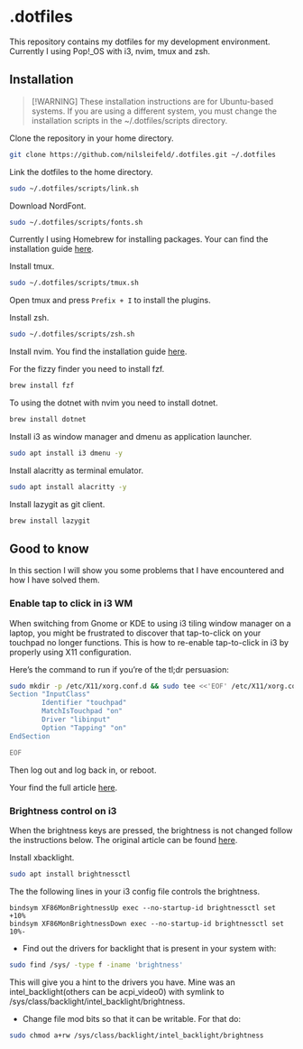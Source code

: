 # .dotfiles

This repository contains my dotfiles for my development environment.
Currently I using Pop!\_OS with i3, nvim, tmux and zsh.

## Installation

> [!WARNING] These installation instructions are for Ubuntu-based systems. If you are using a different system, you must change the installation scripts in the ~/.dotfiles/scripts directory.

Clone the repository in your home directory.

```sh
git clone https://github.com/nilsleifeld/.dotfiles.git ~/.dotfiles
```

Link the dotfiles to the home directory.

```sh
sudo ~/.dotfiles/scripts/link.sh
```

Download NordFont.

```sh
sudo ~/.dotfiles/scripts/fonts.sh
```

Currently I using Homebrew for installing packages.
Your can find the installation guide [here](https://brew.sh/).

Install tmux.

```sh
sudo ~/.dotfiles/scripts/tmux.sh
```

Open tmux and press `Prefix + I` to install the plugins.

Install zsh.

```sh
sudo ~/.dotfiles/scripts/zsh.sh
```

Install nvim.
You find the installation guide [here](https://github.com/neovim/neovim/blob/master/INSTALL.md).

For the fizzy finder you need to install fzf.

```sh
brew install fzf
```

To using the dotnet with nvim you need to install dotnet.

```sh
brew install dotnet
```

Install i3 as window manager and dmenu as application launcher.

```sh
sudo apt install i3 dmenu -y
```

Install alacritty as terminal emulator.

```sh
sudo apt install alacritty -y
```

Install lazygit as git client.

```sh
brew install lazygit
```

## Good to know

In this section I will show you some problems that I have encountered and how I have solved them.

### Enable tap to click in i3 WM

When switching from Gnome or KDE to using i3 tiling window manager on a laptop, you might be frustrated to discover that tap-to-click on your touchpad no longer functions. This is how to re-enable tap-to-click in i3 by properly using X11 configuration.

Here’s the command to run if you’re of the tl;dr persuasion:

```sh
sudo mkdir -p /etc/X11/xorg.conf.d && sudo tee <<'EOF' /etc/X11/xorg.conf.d/90-touchpad.conf 1> /dev/null
Section "InputClass"
        Identifier "touchpad"
        MatchIsTouchpad "on"
        Driver "libinput"
        Option "Tapping" "on"
EndSection

EOF
```

Then log out and log back in, or reboot.

Your find the full article [here](https://cravencode.com/post/essentials/enable-tap-to-click-in-i3wm/).

### Brightness control on i3

When the brightness keys are pressed, the brightness is not changed follow the instructions below. The original article can be found [here](https://sourabhtk37.github.io/blog/post/brightness-and-volume-control-i3/).

Install xbacklight.

```sh
sudo apt install brightnessctl
```

The the following lines in your i3 config file controls the brightness.

```
bindsym XF86MonBrightnessUp exec --no-startup-id brightnessctl set +10%
bindsym XF86MonBrightnessDown exec --no-startup-id brightnessctl set 10%-
```

- Find out the drivers for backlight that is present in your system with:

```sh
sudo find /sys/ -type f -iname 'brightness'
```

This will give you a hint to the drivers you have. Mine was an intel_backlight(others can be acpi_video0) with symlink to /sys/class/backlight/intel_backlight/brightness.

- Change file mod bits so that it can be writable. For that do:

```sh
sudo chmod a+rw /sys/class/backlight/intel_backlight/brightness
```

